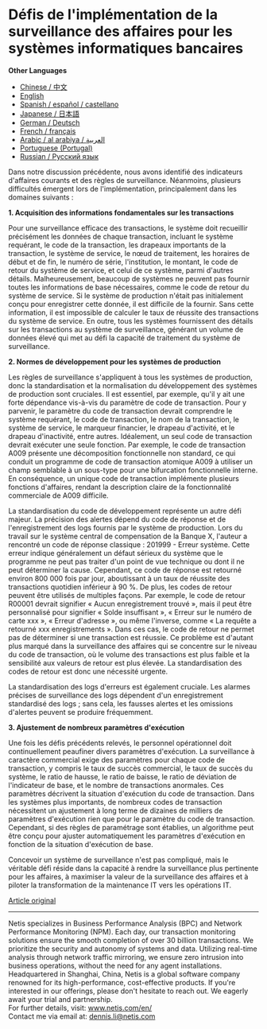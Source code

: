 # Défis de l'implémentation de la surveillance des affaires pour les systèmes informatiques bancaires

**Other Languages**

+ [Chinese / 中文](https://github.com/lvdeshuii/OverFlow/blob/main/docs/zh/Challenges-in-Implementing-Business-Monitoring-for-Banking-IT-Systems-zh.md)
+ [English](https://github.com/lvdeshuii/OverFlow/blob/main/docs/en/Challenges-in-Implementing-Business-Monitoring-for-Banking-IT-Systems-en.md)
+ [Spanish / español / castellano](https://github.com/lvdeshuii/OverFlow/blob/main/docs/es/Challenges-in-Implementing-Business-Monitoring-for-Banking-IT-Systems-es.md)
+ [Japanese / 日本語](https://github.com/lvdeshuii/OverFlow/blob/main/docs/ja/Challenges-in-Implementing-Business-Monitoring-for-Banking-IT-Systems-ja.md)
+ [German / Deutsch](https://github.com/lvdeshuii/OverFlow/blob/main/docs/de/Challenges-in-Implementing-Business-Monitoring-for-Banking-IT-Systems-de.md)
+ [French / français](https://github.com/lvdeshuii/OverFlow/blob/main/docs/fr/Challenges-in-Implementing-Business-Monitoring-for-Banking-IT-Systems-fr.md)
+ [Arabic / al arabiya / العربية](https://github.com/lvdeshuii/OverFlow/blob/main/docs/ar/Challenges-in-Implementing-Business-Monitoring-for-Banking-IT-Systems-ar.md)
+ [Portuguese (Portugal)](https://github.com/lvdeshuii/OverFlow/blob/main/docs/pt/Challenges-in-Implementing-Business-Monitoring-for-Banking-IT-Systems-pt.md)
+ [Russian / Русский язык](https://github.com/lvdeshuii/OverFlow/blob/main/docs/ru/Challenges-in-Implementing-Business-Monitoring-for-Banking-IT-Systems-ru.md)

Dans notre discussion précédente, nous avons identifié des indicateurs d'affaires courants et des règles de surveillance. Néanmoins, plusieurs difficultés émergent lors de l'implémentation, principalement dans les domaines suivants :

**1. Acquisition des informations fondamentales sur les transactions**

Pour une surveillance efficace des transactions, le système doit recueillir précisément les données de chaque transaction, incluant le système requérant, le code de la transaction, les drapeaux importants de la transaction, le système de service, le nœud de traitement, les horaires de début et de fin, le numéro de série, l'institution, le montant, le code de retour du système de service, et celui de ce système, parmi d'autres détails. Malheureusement, beaucoup de systèmes ne peuvent pas fournir toutes les informations de base nécessaires, comme le code de retour du système de service. Si le système de production n'était pas initialement conçu pour enregistrer cette donnée, il est difficile de la fournir. Sans cette information, il est impossible de calculer le taux de réussite des transactions du système de service. En outre, tous les systèmes fournissent des détails sur les transactions au système de surveillance, générant un volume de données élevé qui met au défi la capacité de traitement du système de surveillance.

**2. Normes de développement pour les systèmes de production**

Les règles de surveillance s'appliquent à tous les systèmes de production, donc la standardisation et la normalisation du développement des systèmes de production sont cruciales. Il est essentiel, par exemple, qu'il y ait une forte dépendance vis-à-vis du paramètre de code de transaction. Pour y parvenir, le paramètre du code de transaction devrait comprendre le système requérant, le code de transaction, le nom de la transaction, le système de service, le marqueur financier, le drapeau d'activité, et le drapeau d'inactivité, entre autres. Idéalement, un seul code de transaction devrait exécuter une seule fonction. Par exemple, le code de transaction A009 présente une décomposition fonctionnelle non standard, ce qui conduit un programme de code de transaction atomique A009 à utiliser un champ semblable à un sous-type pour une bifurcation fonctionnelle interne. En conséquence, un unique code de transaction implémente plusieurs fonctions d'affaires, rendant la description claire de la fonctionnalité commerciale de A009 difficile.

La standardisation du code de développement représente un autre défi majeur. La précision des alertes dépend du code de réponse et de l'enregistrement des logs fournis par le système de production. Lors du travail sur le système central de compensation de la Banque X, l'auteur a rencontré un code de réponse classique : 201999 - Erreur système. Cette erreur indique généralement un défaut sérieux du système que le programme ne peut pas traiter d'un point de vue technique ou dont il ne peut déterminer la cause. Cependant, ce code de réponse est retourné environ 800 000 fois par jour, aboutissant à un taux de réussite des transactions quotidien inférieur à 90 %. De plus, les codes de retour peuvent être utilisés de multiples façons. Par exemple, le code de retour R00001 devrait signifier « Aucun enregistrement trouvé », mais il peut être personnalisé pour signifier « Solde insuffisant », « Erreur sur le numéro de carte xxx », « Erreur d'adresse », ou même l'inverse, comme « La requête a retourné xxx enregistrements ». Dans ces cas, le code de retour ne permet pas de déterminer si une transaction est réussie. Ce problème est d'autant plus marqué dans la surveillance des affaires qui se concentre sur le niveau du code de transaction, où le volume des transactions est plus faible et la sensibilité aux valeurs de retour est plus élevée. La standardisation des codes de retour est donc une nécessité urgente.

La standardisation des logs d'erreurs est également cruciale. Les alarmes précises de surveillance des logs dépendent d'un enregistrement standardisé des logs ; sans cela, les fausses alertes et les omissions d'alertes peuvent se produire fréquemment.

**3. Ajustement de nombreux paramètres d'exécution**

Une fois les défis précédents relevés, le personnel opérationnel doit continuellement peaufiner divers paramètres d'exécution. La surveillance à caractère commercial exige des paramètres pour chaque code de transaction, y compris le taux de succès commercial, le taux de succès du système, le ratio de hausse, le ratio de baisse, le ratio de déviation de l'indicateur de base, et le nombre de transactions anormales. Ces paramètres décrivent la situation d'exécution du code de transaction. Dans les systèmes plus importants, de nombreux codes de transaction nécessitent un ajustement à long terme de dizaines de milliers de paramètres d'exécution rien que pour le paramètre du code de transaction. Cependant, si des règles de paramétrage sont établies, un algorithme peut être conçu pour ajuster automatiquement les paramètres d'exécution en fonction de la situation d'exécution de base.

Concevoir un système de surveillance n'est pas compliqué, mais le véritable défi réside dans la capacité à rendre la surveillance plus pertinente pour les affaires, à maximiser la valeur de la surveillance des affaires et à piloter la transformation de la maintenance IT vers les opérations IT.

[Article original](https://mp.weixin.qq.com/s/qlvqPsz2fX0AyxMdXdVzxw)

***
Netis specializes in Business Performance Analysis (BPC) and Network Performance Monitoring (NPM). Each day, our transaction monitoring solutions ensure the smooth completion of over 30 billion transactions. We prioritize the security and autonomy of systems and data. Utilizing real-time analysis through network traffic mirroring, we ensure zero intrusion into business operations, without the need for any agent installations. Headquartered in Shanghai, China, Netis is a global software company renowned for its high-performance, cost-effective products. If you're interested in our offerings, please don't hesitate to reach out. We eagerly await your trial and partnership.  
For further details, visit: www.netis.com/en/  
Contact me via email at: dennis.li@netis.com
